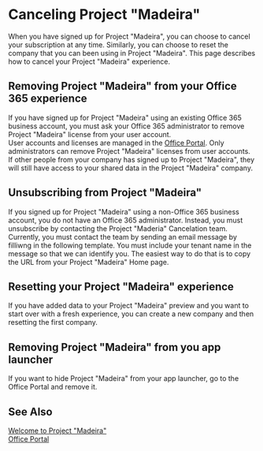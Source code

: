 <properties
	pageTitle="Canceling Project “Madeira” | Project Madeira"
    description="Describes how to cancel your Project “Madeira” experience." 
	services="" 
	documentationCenter="Madeira"
	authors="edupont04"/>
    
# Canceling Project "Madeira"
When you have signed up for Project "Madeira", you can choose to cancel your subscription at any time. Similarly, you can choose to reset the company that you can been using in Project "Madeira". This page describes how to cancel your Project "Madeira" experience.  

## Removing Project "Madeira" from your Office 365 experience
If you have signed up for Project "Madeira" using an existing Office 365 business account, you must ask your Office 365 administrator to remove Project "Madeira" license from your user account.  
User accounts and licenses are managed in the [Office Portal](https://portal.office.com). Only administrators can remove Project "Madeira" licenses from user accounts. If other people from your company has signed up to Project "Madeira", they will still have access to your shared data in the Project "Madeira" company.  
 
## Unsubscribing from Project "Madeira"   
If you signed up for Project "Madeira" using a non-Office 365 business account, you do not have an Office 365 administrator. Instead, you must unsubscribe by contacting the Project "Maderia" Cancelation team. Currently, you must contact the team by sending an email message by filliwng in the following template. You must include your tenant name in the message so that we can identify you. The easiest way to do that is to copy the URL from your Project "Madeira" Home page.  

## Resetting your Project "Madeira" experience
If you have added data to your Project "Madeira" preview and you want to start over with a fresh experience, you can create a new company and then resetting the first company.  

## Removing Project "Madeira" from you app launcher 
If you want to hide Project "Madeira" from your app launcher, go to the Office Portal and remove it.  
  
## See Also
[Welcome to Project "Madeira"](madeira-get-started.md)  
[Office Portal](https://portal.office.com)  
